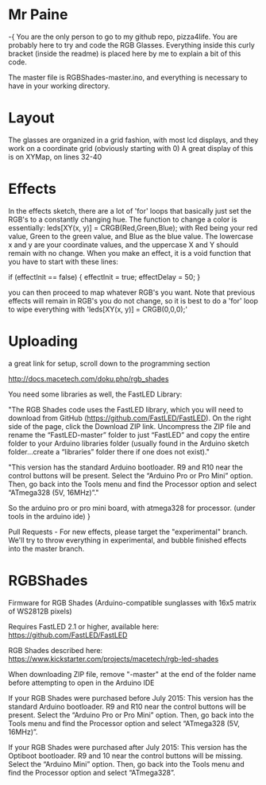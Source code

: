 Mr Paine
========
-{
You are the only person to go to my github repo, pizza4life. You are probably here to try and code the RGB Glasses. Everything inside this curly bracket (inside the readme) is placed here by me to explain a bit of this code.

The master file is RGBShades-master.ino, and everything is necessary to have in your working directory. 

Layout
======
The glasses are organized in a grid fashion, with most lcd displays, and they work on a coordinate grid (obviously starting with 0) A great display of this is on XYMap, on lines 32-40

Effects
=======
In the effects sketch, there are a lot of 'for' loops that basically just set the RGB's to a constantly changing hue. The function to change a color is essentially:
leds[XY(x, y)] = CRGB(Red,Green,Blue);
with Red being your red value, Green to the green value, and Blue as the blue value.
The lowercase x and y are your coordinate values, and the uppercase X and Y should remain with no change.
When you make an effect, it is a void function that you have to start with these lines:

  if (effectInit == false) {
    effectInit = true;
    effectDelay = 50;
  }
  
  you can then proceed to map whatever RGB's you want. Note that previous effects will remain in RGB's you do not change, so it is best to do a 'for' loop to wipe everything with 'leds[XY(x, y)] = CRGB(0,0,0);'
  
  Uploading
  ========
  a great link for setup, scroll down to the programming section
  
  http://docs.macetech.com/doku.php/rgb_shades
  
  You need some libraries as well, the FastLED Library: 

"The RGB Shades code uses the FastLED library, which you will need to download from GitHub (https://github.com/FastLED/FastLED). On the right side of the page, click the Download ZIP link. Uncompress the ZIP file and rename the “FastLED-master” folder to just “FastLED” and copy the entire folder to your Arduino libraries folder (usually found in the Arduino sketch folder…create a “libraries” folder there if one does not exist)."


  "This version has the standard Arduino bootloader. R9 and R10 near the control buttons will be present.
Select the “Arduino Pro or Pro Mini” option. Then, go back into the Tools menu and find the Processor option and select “ATmega328 (5V, 16MHz)”."

So the arduino pro or pro mini board, with atmega328 for processor. (under tools in the arduino ide)
}

Pull Requests - For new effects, please target the "experimental" branch. We'll try to throw everything in experimental, and bubble finished effects into the master branch.

RGBShades
=========

Firmware for RGB Shades (Arduino-compatible sunglasses with 16x5 matrix of WS2812B pixels)

Requires FastLED 2.1 or higher, available here: https://github.com/FastLED/FastLED

RGB Shades described here: https://www.kickstarter.com/projects/macetech/rgb-led-shades

When downloading ZIP file, remove "-master" at the end of the folder name before attempting
to open in the Arduino IDE

If your RGB Shades were purchased before July 2015:
This version has the standard Arduino bootloader. R9 and R10 near the control buttons will be present.
Select the “Arduino Pro or Pro Mini” option. Then, go back into the Tools menu and find the Processor option and select “ATmega328 (5V, 16MHz)”.

If your RGB Shades were purchased after July 2015:
This version has the Optiboot bootloader. R9 and 10 near the control buttons will be missing.
Select the “Arduino Mini” option. Then, go back into the Tools menu and find the Processor option and select “ATmega328”.
